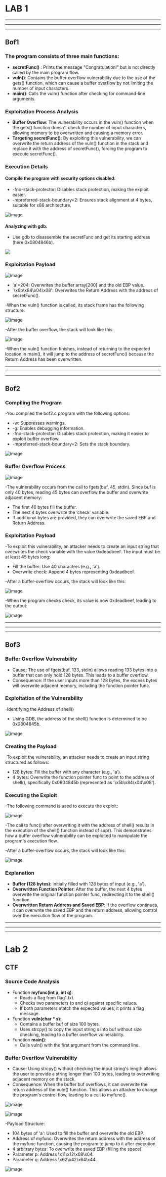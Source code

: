 # LAB 1
---
---
---
## Bof1
### The program consists of three main functions:
- **secretFunc()** : Prints the message "Congratulation!" but is not directly called by the main program flow.
- **vuln()**: Contains the buffer overflow vulnerability due to the use of the gets() function, which can cause a buffer overflow by not limiting the number of input characters.
- **main()**: Calls the vuln() function after checking for command-line arguments.

### Exploitation Process Analysis
- **Buffer Overflow**: The vulnerability occurs in the vuln() function when the gets() function doesn't check the number of input characters, allowing memory to be overwritten and causing a memory error.
- **Targeting secretFunc()**: By exploiting this vulnerability, we can overwrite the return address of the vuln() function in the stack and replace it with the address of secretFunc(), forcing the program to execute secretFunc().

### Execution Details
#### Compile the program with security options disabled:
- -fno-stack-protector: Disables stack protection, making the exploit easier.
- -mpreferred-stack-boundary=2: Ensures stack alignment at 4 bytes, suitable for x86 architecture.

![image](/bof11.png)

#### Analyzing with gdb:
- Use gdb to disassemble the secretFunc and get its starting address (here 0x0804846b).

![](/bof12.png)

### Exploitation Payload

![image](/bof13.png)

- 'a'*204: Overwrites the buffer array[200] and the old EBP value.
- '\x6b\x84\x04\x08': Overwrites the Return Address with the address of secretFunc().

-When the vuln() function is called, its stack frame has the following structure:

![image](/bof14.png)

-After the buffer overflow, the stack will look like this:

![image](/bof15.png)

-When the vuln() function finishes, instead of returning to the expected location in main(), it will jump to the address of secretFunc() because the Return Address has been overwritten.

---
---
---
## Bof2
### Compiling the Program
-You compiled the bof2.c program with the following options:
- -w: Suppresses warnings.
- -g: Enables debugging information.
- -fno-stack-protector: Disables stack protection, making it easier to exploit buffer overflow.
- -mpreferred-stack-boundary=2: Sets the stack boundary.
  
![image](/bof21.png)

### Buffer Overflow Process

![image](/bof22.png)

-The vulnerability occurs from the call to fgets(buf, 45, stdin). Since buf is only 40 bytes, reading 45 bytes can overflow the buffer and overwrite adjacent memory:
- The first 40 bytes fill the buffer.
- The next 4 bytes overwrite the ‘check’ variable.
- If additional bytes are provided, they can overwrite the saved EBP and Return Address.

### Exploitation Payload
-To exploit this vulnerability, an attacker needs to create an input string that overwrites the check variable with the value 0xdeadbeef. The input must be at least 45 bytes long:

- Fill the buffer: Use 40 characters (e.g., 'a').
- Overwrite check: Append 4 bytes representing 0xdeadbeef.

-After a buffer-overflow occurs, the stack will look like this:

![image](/bof23.png)

-When the program checks check, its value is now 0xdeadbeef, leading to the output:

![image](/bof24.png)


---
---
---
## Bof3
### Buffer Overflow Vulnerability
- Cause: The use of fgets(buf, 133, stdin) allows reading 133 bytes into a buffer that can only hold 128 bytes. This leads to a buffer overflow.
- Consequence: If the user inputs more than 128 bytes, the excess bytes will overwrite adjacent memory, including the function pointer func.
### Exploitation of the Vulnerability
-Identifying the Address of shell()
- Using GDB, the address of the shell() function is determined to be 0x0804845b.
  
![image](/bof31.png)

### Creating the Payload
-To exploit the vulnerability, an attacker needs to create an input string structured as follows:
- 128 bytes: Fill the buffer with any character (e.g., 'a').
- 4 bytes: Overwrite the function pointer func to point to the address of shell(), specifically 0x0804845b (represented as '\x5b\x84\x04\x08').
### Executing the Exploit
-The following command is used to execute the exploit:

![image](/bof32.png)

-The call to func() after overwriting it with the address of shell() results in the execution of the shell() function instead of sup(). This demonstrates how a buffer overflow vulnerability can be exploited to manipulate the program's execution flow.

-After a buffer-overflow occurs, the stack will look like this:

![image](/bof33.png)

### Explanation

- **Buffer (128 bytes)**: Initially filled with 128 bytes of input (e.g., 'a').
- **Overwritten Function Pointer**: After the buffer, the next 4 bytes overwrite the original function pointer func, redirecting it to the shell() function.
- **Overwritten Return Address and Saved EBP**: If the overflow continues, it can overwrite the saved EBP and the return address, allowing control over the execution flow of the program.





---
---
---
# Lab 2
## CTF
### Source Code Analysis
- Function **myfunc(int p, int q)**:
    - Reads a flag from flag1.txt.
    - Checks two parameters (p and q) against specific values.
    - If both parameters match the expected values, it prints a flag message.
- Function **vuln(char * s)**:
    - Contains a buffer buf of size 100 bytes.
    - Uses strcpy() to copy the input string s into buf without size checking, leading to a buffer overflow vulnerability.
- Function **main()**:
    - Calls vuln() with the first argument from the command line.

### Buffer Overflow Vulnerability

- Cause: Using strcpy() without checking the input string's length allows the user to provide a string longer than 100 bytes, leading to overwriting adjacent memory on the stack.
- Consequence: When the buffer buf overflows, it can overwrite the return address of the vuln() function. This allows an attacker to change the program's control flow, leading to a call to myfunc().

![image](/ctf1.png)

![image](/ctf2.png)

-Payload Structure:
- 104 bytes of 'a': Used to fill the buffer and overwrite the old EBP.
- Address of myfunc: Overwrites the return address with the address of the myfunc function, causing the program to jump to it after execution.
- 4 arbitrary bytes: To overwrite the saved EBP (filling the space).
- Parameter p: Address \x11\x12\x08\x04.
- Parameter q: Address \x62\x42\x64\x44.


![image](/ctf3.png)
